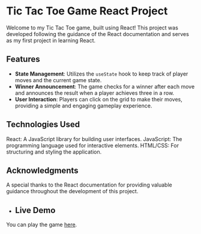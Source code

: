# Tic Tac Toe Game React Project

Welcome to my Tic Tac Toe game, built using React! This project was developed following the guidance of the React documentation and serves as my first project in learning React.

## Features

- **State Management**: Utilizes the `useState` hook to keep track of player moves and the current game state.
- **Winner Announcement**: The game checks for a winner after each move and announces the result when a player achieves three in a row.
- **User Interaction**: Players can click on the grid to make their moves, providing a simple and engaging gameplay experience.
## Technologies Used

React: A JavaScript library for building user interfaces.
JavaScript: The programming language used for interactive elements.
HTML/CSS: For structuring and styling the application.

## Acknowledgments
A special thanks to the React documentation for providing valuable guidance throughout the development of this project.

- ## Live Demo

You can play the game [here](https://mekd7.github.io/Tic_Tac_Toe_-Game_React_Project/).
